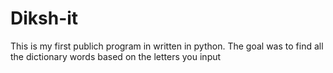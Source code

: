 # Diksh-it
This is my first publich program in written in python. The goal was to find all the dictionary words based on the letters you input
